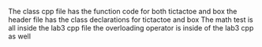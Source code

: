 The class cpp file has the function code for both tictactoe and box
the header file has the class declarations for tictactoe and box
The math test is all inside the lab3 cpp file
the overloading operator is inside of the lab3 cpp as well